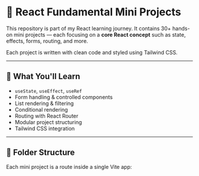 # 🚀 React Fundamental Mini Projects

This repository is part of my React learning journey. It contains 30+ hands-on mini projects — each focusing on a **core React concept** such as state, effects, forms, routing, and more.

Each project is written with clean code and styled using Tailwind CSS.

---

## 🧠 What You'll Learn

- `useState`, `useEffect`, `useRef`
- Form handling & controlled components
- List rendering & filtering
- Conditional rendering
- Routing with React Router
- Modular project structuring
- Tailwind CSS integration

---

## 📁 Folder Structure

Each mini project is a route inside a single Vite app:
